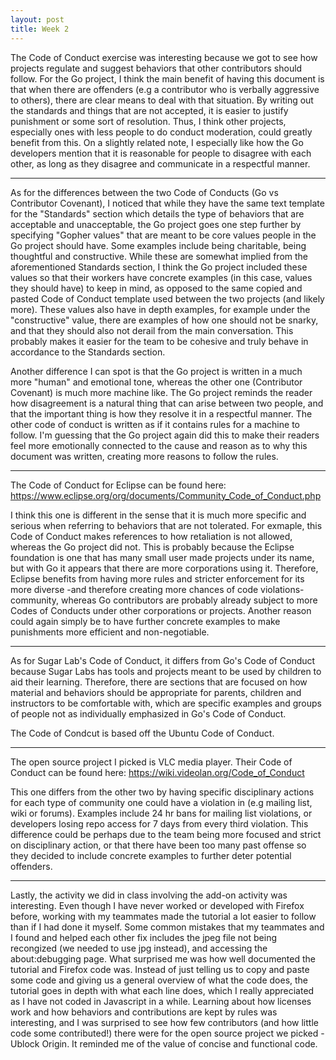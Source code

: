 ```yaml
---
layout: post
title: Week 2 
---
```


The Code of Conduct exercise was interesting because we got to see how projects regulate and suggest behaviors that other contributors should follow. For the Go project, I think the main benefit of having this document is that when there are offenders (e.g a contributor who is verbally aggressive to others), there are clear means to deal with that situation. By writing out the standards and things that are not accepted, it is easier to justify punishment or some sort of resolution. Thus, I think other projects, especially ones with less people to do conduct moderation, could greatly benefit from this. On a slightly related note, I especially like how the Go developers mention that it is reasonable for people to disagree with each other, as long as they disagree and communicate in a respectful manner. 

---
As for the differences between the two Code of Conducts (Go vs Contributor Covenant), I noticed that while they have the same text template for the "Standards" section which details the type of behaviors that are acceptable and unacceptable, the Go project goes one step further by specifying "Gopher values" that are meant to be core values people in the Go project should have. Some examples include being charitable, being thoughtful and constructive. While these are somewhat implied from the aforementioned Standards section, I think the Go project included these values so that their workers have concrete examples (in this case, values they should have) to keep in mind, as opposed to the same copied and pasted Code of Conduct template used between the two projects (and likely more). These values also have in depth examples, for example under the "constructive" value, there are examples of how one should not be snarky, and that they should also not derail from the main conversation. This probably makes it easier for the team to be cohesive and truly behave in accordance to the Standards section.

Another difference I can spot is that the Go project is written in a much more "human" and emotional tone, whereas the other one (Contributor Covenant) is much more machine like. The Go project reminds the reader how disagreement is a natural thing that can arise between two people, and that the important thing is how they resolve it in a respectful manner. The other code of conduct is written as if it contains rules for a machine to follow. I'm guessing that the Go project again did this to make their readers feel more emotionally connected to the cause and reason as to why this document was written, creating more reasons to follow the rules.

---
The Code of Conduct for Eclipse can be found here: https://www.eclipse.org/org/documents/Community_Code_of_Conduct.php

I think this one is different in the sense that it is much more specific and serious when referring to behaviors that are not tolerated. For exmaple, this Code of Conduct makes references to how retaliation is not allowed, whereas the Go project did not. This is probably because the Eclipse foundation is one that has many small user made projects under its name, but with Go it appears that there are more corporations using it. Therefore, Eclipse benefits from having more rules and stricter enforcement for its more diverse -and therefore creating more chances of code violations- community, whereas Go contributors are probably already subject to more Codes of Conducts under other corporations or projects. Another reason could again simply be to have further concrete examples to make punishments more efficient and non-negotiable.

---
As for Sugar Lab's Code of Conduct, it differs from Go's Code of Conduct because Sugar Labs has tools and projects meant to be used by children to aid their learning. Therefore, there are sections that are focused on how material and behaviors should be appropriate for parents, children and instructors to be comfortable with, which are specific examples and groups of people not as individually emphasized in Go's Code of Conduct.

The Code of Condcut is based off the Ubuntu Code of Conduct.

---
The open source project I picked is VLC media player. Their Code of Conduct can be found here: https://wiki.videolan.org/Code_of_Conduct


This one differs from the other two by having specific disciplinary actions for each type of community one could have a violation in (e.g mailing list, wiki or forums). Examples include 24 hr bans for mailing list violations, or developers losing repo access for 7 days from every third violation. This difference could be perhaps due to the team being more focused and strict on disciplinary action, or that there have been too many past offense so they decided to include concrete examples to further deter potential offenders.


---
Lastly, the activity we did in class involving the add-on activity was interesting. Even though I have never worked or developed with Firefox before, working with my teammates made the tutorial a lot easier to follow than if I had done it myself. Some common mistakes that my teammates and I found and helped each other fix includes the jpeg file not being recongized (we needed to use jpg instead), and accessing the about:debugging page. What surprised me was how well documented the tutorial and Firefox code was. Instead of just telling us to copy and paste some code and giving us a general overview of what the code does, the tutorial goes in depth with what each line does, which I really appreciated as I have not coded in Javascript in a while. Learning about how licenses work and how behaviors and contributions are kept by rules was interesting, and I was surprised to see how few contributors (and how little code some contributed!) there were for the open source project we picked - Ublock Origin. It reminded me of the value of concise and functional code.
